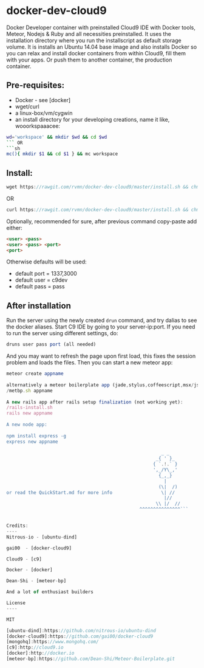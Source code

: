 docker-dev-cloud9
=================

Docker Developer container with preinstalled Cloud9 IDE with Docker tools, Meteor, Nodejs & Ruby and all necessities preinstalled.
It uses the installation directory where you run the installscript as default storage volume. It is installs an Ubuntu 14.04 base image and
also installs Docker so you can relax and install docker containers from within Cloud9, fill them with your apps. Or push them to another container,
the production container.  

Pre-requisites:
----
  - Docker  - see [docker]
  - wget/curl
  - a linux-box/vm/cygwin
  - an install directory for your developing creations, name it like, wooorkspaaacee: 
```sh
wd='workspace' && mkdir $wd && cd $wd
``` OR
```sh
mc(){ mkdir $1 && cd $1 } && mc workspace
```
Install:
----
```js
wget https://rawgit.com/rvmn/docker-dev-cloud9/master/install.sh && chmod +x install.sh && ./install.sh
```
OR
```js
curl https://rawgit.com/rvmn/docker-dev-cloud9/master/install.sh && chmod +x install.sh && ./install.sh
```
Optionally, recommended for sure, after previous command copy-paste add either:
```html
<user> <pass>
<user> <pass> <port>                                                    
<port> 

```
Otherwise defaults will be used:
- default port = 1337,3000
- default user = c9dev
- default pass = pass


After installation
------
Run the server using the newly created ``` drun ``` command, and try dalias to see the docker aliases. Start C9 IDE by going to your server-ip:port.
If you need to run the server using different settings, do:
```js
druns user pass port (all needed)
```
And you may want to refresh the page upon first load, this fixes the session problem and loads the files.
Then you can start a new meteor app:
```js
meteor create appname                                                              ( | )/_/
																			    __( >O< )
alternatively a meteor boilerplate app (jade,stylus,coffeescript,msx/jsx): 		\_\(_|_) recursive  
/metbp.sh appname																						
																	 	    _,-._
A new rails app after rails setup finalization (not working yet):		   / \_/ \
/rails-install.sh														   >-(_)-<    
rails new appname														   \_/ \_/
																		     `-'
A new node app:																						
																						
npm install express -g																						
express new appname																						
																						
												         _ _
												       _{ ' }_
												      { `.!.` }
												      ',_/Y\_,'
			     									    {_,_}
												          |
													    (\|  /)
or read the QuickStart.md for more info				     \| //
													   	  |//
													   \\ |/  //
												 ^^^^^^^^^^^^^^^```


Credits:
----
Nitrous-io - [ubuntu-dind]

gai00  - [docker-cloud9]

Cloud9 - [c9]

Docker - [docker]

Dean-Shi - [meteor-bp]

And a lot of enthusiast builders

License
----

MIT

[ubuntu-dind]:https://github.com/nitrous-io/ubuntu-dind
[docker-cloud9]:https://github.com/gai00/docker-cloud9
[mongohq]:https://www.mongohq.com/
[c9]:http://cloud9.io
[docker]:http://docker.io
[meteor-bp]:https://github.com/Dean-Shi/Meteor-Boilerplate.git